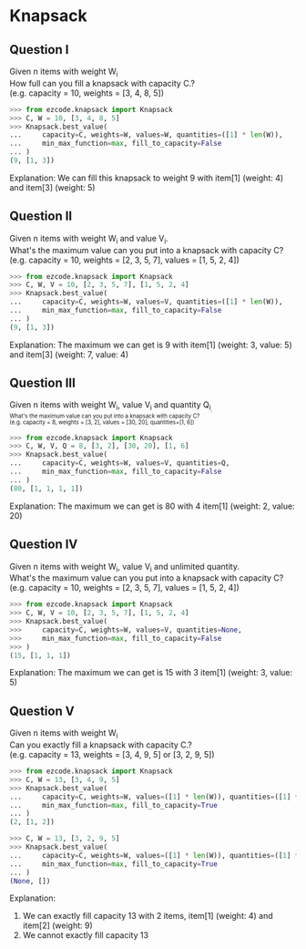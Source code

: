 # Knapsack

## Question I
Given n items with weight W<sub>i</sub><br>
How full can you fill a knapsack with capacity C.?<br>
(e.g. capacity = 10, weights = \[3, 4, 8, 5\])
```python
>>> from ezcode.knapsack import Knapsack
>>> C, W = 10, [3, 4, 8, 5]
>>> Knapsack.best_value(
...     capacity=C, weights=W, values=W, quantities=([1] * len(W)),
...     min_max_function=max, fill_to_capacity=False
... )
(9, [1, 3])
```
Explanation:
We can fill this knapsack to weight 9 with item\[1\] (weight: 4) and item\[3\] (weight: 5)

## Question II
Given n items with weight W<sub>i</sub> and value V<sub>i</sub>.<br>
What's the maximum value can you put into a knapsack with capacity C?<br>
(e.g. capacity = 10, weights = \[2, 3, 5, 7\], values = \[1, 5, 2, 4\])
```python
>>> from ezcode.knapsack import Knapsack
>>> C, W, V = 10, [2, 3, 5, 7], [1, 5, 2, 4]
>>> Knapsack.best_value(
...     capacity=C, weights=W, values=V, quantities=([1] * len(W)),
...     min_max_function=max, fill_to_capacity=False
... )
(9, [1, 3])
```
Explanation:
The maximum we can get is 9 with item\[1\] (weight: 3, value: 5) and item\[3\] (weight: 7, value: 4)

## Question III
Given n items with weight W<sub>i</sub>, value V<sub>i</sub> and quantity Q<sub>i<sub>.<br>
What's the maximum value can you put into a knapsack with capacity C?<br>
(e.g. capacity = 8, weights = \[3, 2\], values = \[30, 20\], quantities=\[1, 6\])
```python
>>> from ezcode.knapsack import Knapsack
>>> C, W, V, Q = 8, [3, 2], [30, 20], [1, 6]
>>> Knapsack.best_value(
...     capacity=C, weights=W, values=V, quantities=Q,
...     min_max_function=max, fill_to_capacity=False
... )
(80, [1, 1, 1, 1])
```
Explanation:
The maximum we can get is 80 with 4 item\[1\] (weight: 2, value: 20)

## Question IV
Given n items with weight W<sub>i</sub>, value V<sub>i</sub> and unlimited quantity.<br>
What's the maximum value can you put into a knapsack with capacity C?<br>
(e.g. capacity = 10, weights = \[2, 3, 5, 7\], values = \[1, 5, 2, 4\])
```python
>>> from ezcode.knapsack import Knapsack
>>> C, W, V = 10, [2, 3, 5, 7], [1, 5, 2, 4]
>>> Knapsack.best_value(
>>>     capacity=C, weights=W, values=V, quantities=None,
>>>     min_max_function=max, fill_to_capacity=False
>>> )
(15, [1, 1, 1])
```
Explanation:
The maximum we can get is 15 with 3 item[1] (weight: 3, value: 5)

## Question V
Given n items with weight W<sub>i</sub><br>
Can you exactly fill a knapsack with capacity C.?<br>
(e.g. capacity = 13, weights = \[3, 4, 9, 5\] or \[3, 2, 9, 5\])
```python
>>> from ezcode.knapsack import Knapsack
>>> C, W = 13, [3, 4, 9, 5]
>>> Knapsack.best_value(
...     capacity=C, weights=W, values=([1] * len(W)), quantities=([1] * len(W)),
...     min_max_function=max, fill_to_capacity=True
... )
(2, [1, 2])

>>> C, W = 13, [3, 2, 9, 5]
>>> Knapsack.best_value(
...     capacity=C, weights=W, values=([1] * len(W)), quantities=([1] * len(W)),
...     min_max_function=max, fill_to_capacity=True
... )
(None, [])
```
Explanation:
1. We can exactly fill capacity 13 with 2 items, item[1] (weight: 4) and item[2] (weight: 9)
2. We cannot exactly fill capacity 13





